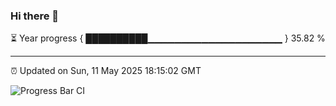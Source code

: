 ### Hi there 👋

⏳ Year progress { ██████████▁▁▁▁▁▁▁▁▁▁▁▁▁▁▁▁▁▁▁▁ } 35.82 %

---

⏰ Updated on Sun, 11 May 2025 18:15:02 GMT

![Progress Bar CI](https://github.com/code-lakshay/GitHub-Actions-Demo/workflows/Progress%20Bar%20CI/badge.svg)
